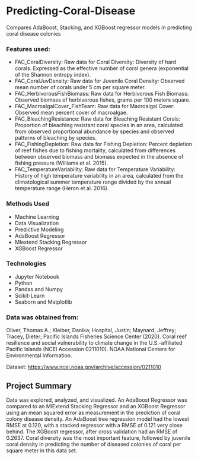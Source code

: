 # Predicting-Coral-Disease
Compares AdaBoost, Stacking, and XGBoost regressor models in predicting coral disease colonies
### Features used:

* FAC_CoralDiversity: Raw data for Coral Diversity: Diversity of hard corals. Expressed as the effective number
 of coral genera (exponential of the Shannon entropy index).
* FAC_CoralJuvDensity: Raw data for Juvenile Coral Density: Observed mean number of corals under 5 cm per square meter.
* FAC_HerbivorousFishBiomass: Raw data for Herbivorous Fish Biomass: Observed biomass of herbivorous fishes,
 grams per 100 meters square.
* FAC_MacroalgalCover_FishTeam: Raw data for Macroalgal Cover: Observed mean percent cover of macroalgae.
* FAC_BleachingResistance: Raw data for Bleaching Resistant Corals: Proportion of bleaching resistant coral species
 in an area, calculated from observed proportional abundance by species and observed patterns of bleaching by species.
* FAC_FishingDepletion: Raw data for Fishing Depletion: Percent depletion of reef fishes due to fishing mortality,
 calculated from differences between observed biomass and biomass expected in the absence of fishing pressure
 (Williams et al. 2015).
* FAC_TemperatureVariability: Raw data for Temperature Variability: History of high temperature variability in an area,
 calculated from the climatological summer temperature range divided by the annual temperature range (Heron et al. 2016).

### Methods Used

* Machine Learning
* Data Visualization
* Predictive Modeling
* AdaBoost Regressor
* Mlextend Stacking Regressor
* XGBoost Regressor

### Technologies

* Jupyter Notebook
* Python
* Pandas and Numpy
* Scikit-Learn
* Seaborn and Matplotlib

### Data was obtained from:

Oliver, Thomas A.; Kleiber, Danika; Hospital, Justin; Maynard, Jeffrey; Tracey, Dieter; 
Pacific Islands Fisheries Science Center (2020). Coral reef resilience and social vulnerability to climate change
 in the U.S.-affiliated Pacific Islands (NCEI Accession 0211010). NOAA National Centers for Environmental Information.

Dataset:
https://www.ncei.noaa.gov/archive/accession/0211010


## Project Summary

Data was explored, analyzed, and visualized. An AdaBoost Regressor was compared to an MlExtend Stacking Regressor
and an XGBoost Regressor using an mean squared error as measurement in the prediction of coral colony disease density.
An AdaBoost tree regression model had the lowest RMSE at 0.120,
with a stacked regressor with a RMSE of 0.121 very close behind. The XGBoost regressor, after cross validation
had an RMSE of 0.2637.
Coral diversity was the most important feature, followed by juvenile coral density in predicting
the number of diseased colonies of coral per square meter in this data set.


